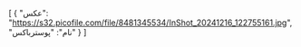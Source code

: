 [
  {
    "عکس": "https://s32.picofile.com/file/8481345534/InShot_20241216_122755161.jpg",
    "نام": "پوسترباکس"
  }
]